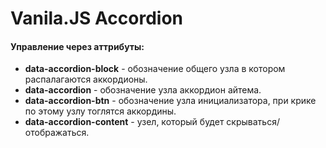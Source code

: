 # Vanila.JS Accordion

#### Управление через аттрибуты:
* **data-accordion-block** - обозначение общего узла в котором распалагаются аккордионы.
* **data-accordion** - обозначение узла аккордион айтема.
* **data-accordion-btn** - обозначение узла инициализатора, при крике по этому узлу тоглятся аккордины.
* **data-accordion-content** - узел, который будет скрываться/отображаться.


